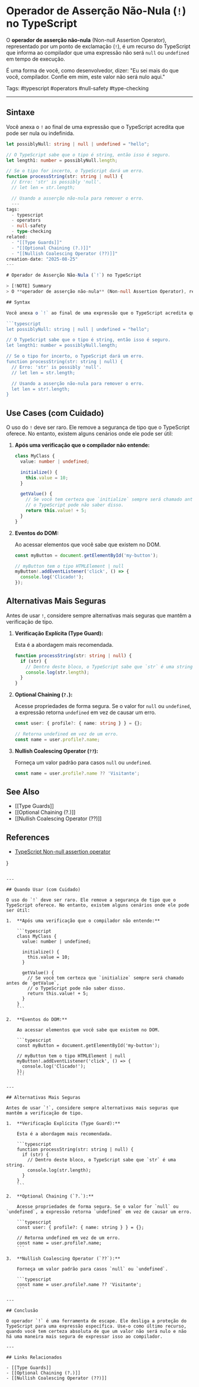 # Operador de Asserção Não-Nula (`!`) no TypeScript

O **operador de asserção não-nula** (Non-null Assertion Operator), representado por um ponto de exclamação (`!`), é um recurso do TypeScript que informa ao compilador que uma expressão não será `null` ou `undefined` em tempo de execução.

É uma forma de você, como desenvolvedor, dizer: "Eu sei mais do que você, compilador. Confie em mim, este valor não será nulo aqui."

Tags: #typescript #operators #null-safety #type-checking

---

## Sintaxe

Você anexa o `!` ao final de uma expressão que o TypeScript acredita que pode ser nula ou indefinida.

```typescript
let possiblyNull: string | null | undefined = "hello";

// O TypeScript sabe que o tipo é string, então isso é seguro.
let length1: number = possiblyNull.length;

// Se o tipo for incerto, o TypeScript dará um erro.
function processString(str: string | null) {
  // Erro: 'str' is possibly 'null'.
  // let len = str.length;

  // Usando a asserção não-nula para remover o erro.
  ---
tags:
  - typescript
  - operators
  - null-safety
  - type-checking
related:
  - "[[Type Guards]]"
  - "[[Optional Chaining (?.)]]"
  - "[[Nullish Coalescing Operator (??)]]"
creation-date: "2025-08-25"
---

# Operador de Asserção Não-Nula (`!`) no TypeScript

> [!NOTE] Summary
> O **operador de asserção não-nula** (Non-null Assertion Operator), representado por um ponto de exclamação (`!`), é um recurso do TypeScript que informa ao compilador que uma expressão não será `null` ou `undefined` em tempo de execução. É uma forma de você, como desenvolvedor, dizer: "Eu sei mais do que você, compilador. Confie em mim, este valor não será nulo aqui."

## Syntax

Você anexa o `!` ao final de uma expressão que o TypeScript acredita que pode ser nula ou indefinida.

```typescript
let possiblyNull: string | null | undefined = "hello";

// O TypeScript sabe que o tipo é string, então isso é seguro.
let length1: number = possiblyNull.length;

// Se o tipo for incerto, o TypeScript dará um erro.
function processString(str: string | null) {
  // Erro: 'str' is possibly 'null'.
  // let len = str.length;

  // Usando a asserção não-nula para remover o erro.
  let len = str!.length;
}
```

## Use Cases (com Cuidado)

O uso do `!` deve ser raro. Ele remove a segurança de tipo que o TypeScript oferece. No entanto, existem alguns cenários onde ele pode ser útil:

1.  **Após uma verificação que o compilador não entende:**

    ```typescript
    class MyClass {
      value: number | undefined;

      initialize() {
        this.value = 10;
      }

      getValue() {
        // Se você tem certeza que `initialize` sempre será chamado antes de `getValue`,
        // o TypeScript pode não saber disso.
        return this.value! + 5;
      }
    }
    ```

2.  **Eventos do DOM:**

    Ao acessar elementos que você sabe que existem no DOM.

    ```typescript
    const myButton = document.getElementById('my-button');

    // myButton tem o tipo HTMLElement | null
    myButton!.addEventListener('click', () => {
      console.log('Clicado!');
    });
    ```

## Alternativas Mais Seguras

Antes de usar `!`, considere sempre alternativas mais seguras que mantêm a verificação de tipo.

1.  **Verificação Explícita (Type Guard):**

    Esta é a abordagem mais recomendada.

    ```typescript
    function processString(str: string | null) {
      if (str) {
        // Dentro deste bloco, o TypeScript sabe que `str` é uma string.
        console.log(str.length);
      }
    }
    ```

2.  **Optional Chaining (`?.`):**

    Acesse propriedades de forma segura. Se o valor for `null` ou `undefined`, a expressão retorna `undefined` em vez de causar um erro.

    ```typescript
    const user: { profile?: { name: string } } = {};

    // Retorna undefined em vez de um erro.
    const name = user.profile?.name;
    ```

3.  **Nullish Coalescing Operator (`??`):**

    Forneça um valor padrão para casos `null` ou `undefined`.

    ```typescript
    const name = user.profile?.name ?? 'Visitante';
    ```

## See Also

- [[Type Guards]]
- [[Optional Chaining (?.)]]
- [[Nullish Coalescing Operator (??)]]

## References

- [TypeScript Non-null assertion operator](https://www.typescriptlang.org/docs/handbook/release-notes/typescript-2-0.html#non-null-assertion-operator)

}
```

---

## Quando Usar (com Cuidado)

O uso do `!` deve ser raro. Ele remove a segurança de tipo que o TypeScript oferece. No entanto, existem alguns cenários onde ele pode ser útil:

1.  **Após uma verificação que o compilador não entende:**

    ```typescript
    class MyClass {
      value: number | undefined;

      initialize() {
        this.value = 10;
      }

      getValue() {
        // Se você tem certeza que `initialize` sempre será chamado antes de `getValue`,
        // o TypeScript pode não saber disso.
        return this.value! + 5;
      }
    }
    ```

2.  **Eventos do DOM:**

    Ao acessar elementos que você sabe que existem no DOM.

    ```typescript
    const myButton = document.getElementById('my-button');

    // myButton tem o tipo HTMLElement | null
    myButton!.addEventListener('click', () => {
      console.log('Clicado!');
    });
    ```

---

## Alternativas Mais Seguras

Antes de usar `!`, considere sempre alternativas mais seguras que mantêm a verificação de tipo.

1.  **Verificação Explícita (Type Guard):**

    Esta é a abordagem mais recomendada.

    ```typescript
    function processString(str: string | null) {
      if (str) {
        // Dentro deste bloco, o TypeScript sabe que `str` é uma string.
        console.log(str.length);
      }
    }
    ```

2.  **Optional Chaining (`?.`):**

    Acesse propriedades de forma segura. Se o valor for `null` ou `undefined`, a expressão retorna `undefined` em vez de causar um erro.

    ```typescript
    const user: { profile?: { name: string } } = {};

    // Retorna undefined em vez de um erro.
    const name = user.profile?.name;
    ```

3.  **Nullish Coalescing Operator (`??`):**

    Forneça um valor padrão para casos `null` ou `undefined`.

    ```typescript
    const name = user.profile?.name ?? 'Visitante';
    ```

---

## Conclusão

O operador `!` é uma ferramenta de escape. Ele desliga a proteção do TypeScript para uma expressão específica. Use-o como último recurso, quando você tem certeza absoluta de que um valor não será nulo e não há uma maneira mais segura de expressar isso ao compilador.

---

## Links Relacionados

- [[Type Guards]]
- [[Optional Chaining (?.)]]
- [[Nullish Coalescing Operator (??)]]